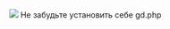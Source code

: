 <image src="https://media.giphy.com/media/PM0w9LCV7h58Q/giphy.gif">
Не забудьте установить себе gd.php
